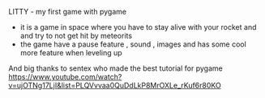 LITTY - my first game with pygame 
- it is a game in space where you have to stay alive with your rocket and and try to  not get hit by meteorits
- the game have a pause feature , sound , images and has some cool more feature when leveling up

And big thanks to sentex who made the best tutorial for pygame 
https://www.youtube.com/watch?v=ujOTNg17LjI&list=PLQVvvaa0QuDdLkP8MrOXLe_rKuf6r80KO
